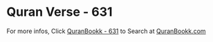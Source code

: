 # Quran Verse - 631 

For more infos, Click [QuranBookk - 631](https://www.quranbookk.com/quran/search?q=631) to Search at [QuranBookk.com](http://quranbookk.com/)